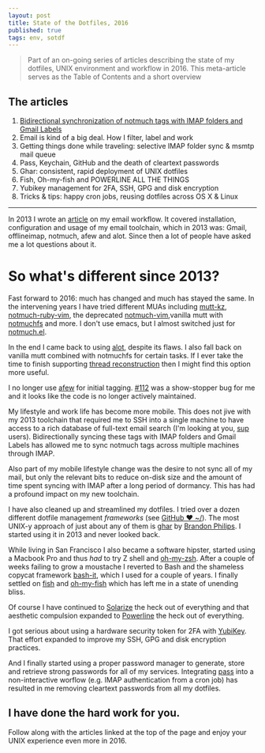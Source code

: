 ```yaml
---
layout: post
title: State of the Dotfiles, 2016
published: true
tags: env, sotdf
---
```


> Part of an on-going series of articles describing the state of my
> dotfiles, UNIX environment and workflow in 2016. This meta-article
> serves as the Table of Contents and a short overview

## The articles
1. [Bidirectional synchronization of notmuch tags with IMAP folders and Gmail Labels](/2016/01/17/notmuch-tags-gmail-labels-bidirectional-sync.html)
1. Email is kind of a big deal. How I filter, label and work
1. Getting things done while traveling: selective IMAP folder sync &
   msmtp mail queue
1. Pass, Keychain, GitHub and the death of cleartext passwords
1. Ghar: consistent, rapid deployment of UNIX dotfiles
1. Fish, Oh-my-fish and POWERLINE ALL THE THINGS
1. Yubikey management for 2FA, SSH, GPG and disk encryption
1. Tricks & tips: happy cron jobs, reusing dotfiles across OS X & Linux

---

In 2013 I wrote an
[article](/posts/2013/01/13/email-workflow-for-champions.html)
on my email workflow. It covered installation, configuration and usage
of my email toolchain, which in 2013 was: Gmail, offlineimap, notmuch,
afew and alot. Since then a lot of people have asked me a lot questions
about it.

# So what's different since 2013?

Fast forward to 2016: much has changed and much has stayed the same. In
the intervening years I have tried different MUAs including
[mutt-kz](https://github.com/karelzak/mutt-kz),
[notmuch-ruby-vim](http://git.notmuchmail.org/git/notmuch/tree/HEAD:/vim),
the deprecated
[notmuch-vim](http://git.notmuchmail.org/git/notmuch/tree/HEAD:/contrib/notmuch-vim),vanilla
mutt with [notmuchfs](https://github.com/tsto/notmuchfs) and more. I
don't use emacs, but I almost switched just for
[notmuch.el](http://git.notmuchmail.org/git/notmuch/tree/HEAD:/emacs).

In the end I came back to using [alot](https://github.com/pazz/alot),
despite its flaws. I also fall back on vanilla mutt combined with
notmuchfs for certain tasks. If I ever take the time to finish
supporting [thread
reconstruction](https://github.com/tsto/notmuchfs/issues/5) then I might
find this option more useful.

I no longer use [afew](https://github.com/teythoon/afew) for initial
tagging.  [#112](https://github.com/teythoon/afew/issues/112) was a
show-stopper bug for me and it looks like the code is no longer actively
maintained.

My lifestyle and work life has become more mobile. This does not jive
with my 2013 toolchain that required me to SSH into a single machine to
have access to a rich database of full-text email search (I'm looking at
you, [sup](http://supmua.org/) users). Bidirectionally syncing these
tags with IMAP folders and Gmail Labels has allowed me to sync notmuch
tags across multiple machines through IMAP.

Also part of my mobile lifestyle change was the desire to not sync all
of my mail, but only the relevant bits to reduce on-disk size and the
amount of time spent syncing with IMAP after a long period of dormancy.
This has had a profound impact on my new toolchain.

I have also cleaned up and streamlined my dotfiles. I tried over a dozen
different dotfile management _frameworks_ (see [GitHub ❤
~/](http://dotfiles.github.io/)). The most UNIX-y approach of just about
any of them is [ghar](https://github.com/philips/ghar) by [Brandon
Philips](https://twitter.com/BrandonPhilips). I started using it in 2013
and never looked back.

While living in San Francisco I also became a software hipster, started
using a Macbook Pro and thus _had_ to try Z shell and
[oh-my-zsh](https://github.com/robbyrussell/oh-my-zsh). After a couple
of weeks failing to grow a moustache I reverted to Bash and the
shameless copycat framework
[bash-it](https://github.com/Bash-it/bash-it), which I used for a couple
of years. I finally settled on [fish](http://fishshell.com/) and
[oh-my-fish](https://github.com/oh-my-fish/oh-my-fish) which has left me
in a state of unending bliss.

Of course I have continued to
[Solarize](http://ethanschoonover.com/solarized) the heck out of
everything and that aesthetic compulsion expanded to
[Powerline](https://github.com/powerline/powerline) the heck out of
everything.

I got serious about using a hardware security token for 2FA with
[YubiKey](https://www.yubico.com/products/yubikey-hardware/yubikey4/).
That effort expanded to improve my SSH, GPG and disk encryption
practices.

And I finally started using a proper password manager to generate, store
and retrieve strong passwords for all of my services. Integrating
[pass](http://www.passwordstore.org/) into a non-interactive worflow
(e.g. IMAP authentication from a cron job) has resulted in me removing
cleartext passwords from all my dotfiles.

## I have done the hard work for you.

Follow along with the articles linked at the top of the page and enjoy
your UNIX experience even more in 2016.
